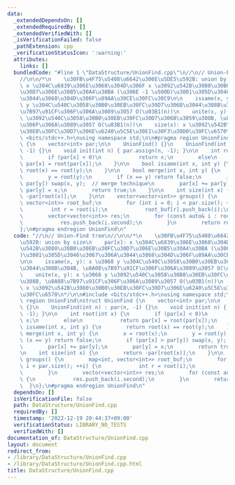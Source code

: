 ```yaml
---
data:
  _extendedDependsOn: []
  _extendedRequiredBy: []
  _extendedVerifiedWith: []
  _isVerificationFailed: false
  _pathExtension: cpp
  _verificationStatusIcon: ':warning:'
  attributes:
    links: []
  bundledCode: "#line 1 \"DataStructure/UnionFind.cpp\"\n//\n// Union-Find tree\n\
    //\n\n/*\n    \u30FB\u4F75\u5408\u6642\u306E\u5DE5\u592B: union by size\n    par[x]:\
    \ x \u304C\u6839\u306E\u3068\u304D\u306F x \u3092\u542B\u3080\u30B0\u30EB\u30FC\
    \u30D7\u306E\u30B5\u30A4\u30BA (\u306E -1 \u500D)\u3001\u305D\u3046\u3067\u306A\
    \u3044\u3068\u304D\u306F\u89AA\u30CE\u30FC\u30C9\n\n    issame(x, y): x \u3068\
    \ y \u304C\u540C\u3058\u30B0\u30EB\u30FC\u30D7\u306B\u3044\u308B\u304B, \u8A08\
    \u7B97\u91CF\u306F\u306A\u3089\u3057 O(\u03B1(n))\n    unite(x, y): x \u3068 y\
    \ \u3092\u540C\u3058\u30B0\u30EB\u30FC\u30D7\u306B\u3059\u308B, \u8A08\u7B97\u91CF\
    \u306F\u306A\u3089\u3057 O(\u03B1(n))\n    size(x): x \u3092\u542B\u3080\u30B0\
    \u30EB\u30FC\u30D7\u306E\u6240\u5C5E\u30E1\u30F3\u30D0\u30FC\u6570\n*/\n\n#include\
    \ <bits/stdc++.h>\nusing namespace std;\n\n#pragma region UnionFind\nstruct UnionFind\
    \ {\n    vector<int> par;\n\n    UnionFind() {}\n    UnionFind(int n) : par(n,\
    \ -1) {}\n    void init(int n) { par.assign(n, -1); }\n\n    int root(int x) {\n\
    \        if (par[x] < 0)\n            return x;\n        else\n            return\
    \ par[x] = root(par[x]);\n    }\n\n    bool issame(int x, int y) {\n        return\
    \ root(x) == root(y);\n    }\n\n    bool merge(int x, int y) {\n        x = root(x);\n\
    \        y = root(y);\n        if (x == y) return false;\n        if (par[x] >\
    \ par[y]) swap(x, y);  // merge technique\n        par[x] += par[y];\n       \
    \ par[y] = x;\n        return true;\n    }\n\n    int size(int x) {\n        return\
    \ -par[root(x)];\n    }\n\n    vector<vector<int>> groups() {\n        map<int,\
    \ vector<int>> root_buf;\n        for (int i = 0; i < par.size(); ++i) {\n   \
    \         int r = root(i);\n            root_buf[r].push_back(i);\n        }\n\
    \        vector<vector<int>> res;\n        for (const auto& i : root_buf) {\n\
    \            res.push_back(i.second);\n        }\n        return res;\n    }\n\
    };\n#pragma endregion UnionFind\n"
  code: "//\n// Union-Find tree\n//\n\n/*\n    \u30FB\u4F75\u5408\u6642\u306E\u5DE5\
    \u592B: union by size\n    par[x]: x \u304C\u6839\u306E\u3068\u304D\u306F x \u3092\
    \u542B\u3080\u30B0\u30EB\u30FC\u30D7\u306E\u30B5\u30A4\u30BA (\u306E -1 \u500D\
    )\u3001\u305D\u3046\u3067\u306A\u3044\u3068\u304D\u306F\u89AA\u30CE\u30FC\u30C9\
    \n\n    issame(x, y): x \u3068 y \u304C\u540C\u3058\u30B0\u30EB\u30FC\u30D7\u306B\
    \u3044\u308B\u304B, \u8A08\u7B97\u91CF\u306F\u306A\u3089\u3057 O(\u03B1(n))\n\
    \    unite(x, y): x \u3068 y \u3092\u540C\u3058\u30B0\u30EB\u30FC\u30D7\u306B\u3059\
    \u308B, \u8A08\u7B97\u91CF\u306F\u306A\u3089\u3057 O(\u03B1(n))\n    size(x):\
    \ x \u3092\u542B\u3080\u30B0\u30EB\u30FC\u30D7\u306E\u6240\u5C5E\u30E1\u30F3\u30D0\
    \u30FC\u6570\n*/\n\n#include <bits/stdc++.h>\nusing namespace std;\n\n#pragma\
    \ region UnionFind\nstruct UnionFind {\n    vector<int> par;\n\n    UnionFind()\
    \ {}\n    UnionFind(int n) : par(n, -1) {}\n    void init(int n) { par.assign(n,\
    \ -1); }\n\n    int root(int x) {\n        if (par[x] < 0)\n            return\
    \ x;\n        else\n            return par[x] = root(par[x]);\n    }\n\n    bool\
    \ issame(int x, int y) {\n        return root(x) == root(y);\n    }\n\n    bool\
    \ merge(int x, int y) {\n        x = root(x);\n        y = root(y);\n        if\
    \ (x == y) return false;\n        if (par[x] > par[y]) swap(x, y);  // merge technique\n\
    \        par[x] += par[y];\n        par[y] = x;\n        return true;\n    }\n\
    \n    int size(int x) {\n        return -par[root(x)];\n    }\n\n    vector<vector<int>>\
    \ groups() {\n        map<int, vector<int>> root_buf;\n        for (int i = 0;\
    \ i < par.size(); ++i) {\n            int r = root(i);\n            root_buf[r].push_back(i);\n\
    \        }\n        vector<vector<int>> res;\n        for (const auto& i : root_buf)\
    \ {\n            res.push_back(i.second);\n        }\n        return res;\n  \
    \  }\n};\n#pragma endregion UnionFind\n"
  dependsOn: []
  isVerificationFile: false
  path: DataStructure/UnionFind.cpp
  requiredBy: []
  timestamp: '2022-12-19 20:44:37+09:00'
  verificationStatus: LIBRARY_NO_TESTS
  verifiedWith: []
documentation_of: DataStructure/UnionFind.cpp
layout: document
redirect_from:
- /library/DataStructure/UnionFind.cpp
- /library/DataStructure/UnionFind.cpp.html
title: DataStructure/UnionFind.cpp
---
```

